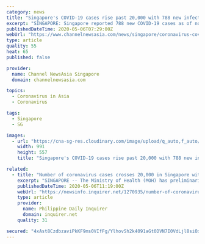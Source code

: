 ```yaml
---
category: news
title: "Singapore's COVID-19 cases rise past 20,000 with 788 new infections"
excerpt: "SINGAPORE: Singapore reported 788 new COVID-19 cases as of noon on Wednesday (May 6), taking the country's total to 20,198. The vast majority of"
publishedDateTime: 2020-05-06T07:29:00Z
webUrl: "https://www.channelnewsasia.com/news/singapore/coronavirus-covid-19-cases-numbers-update-deaths-total-moh-12706638"
type: article
quality: 55
heat: 65
published: false

provider:
  name: Channel NewsAsia Singapore
  domain: channelnewsasia.com

topics:
  - Coronavirus in Asia
  - Coronavirus

tags:
  - Singapore
  - SG

images:
  - url: "https://cna-sg-res.cloudinary.com/image/upload/q_auto,f_auto/image/12659164/16x9/991/557/ef8aaf599746560a1411637f6e0dbfb7/RI/cochrane-lodge-05.jpg"
    width: 991
    height: 557
    title: "Singapore's COVID-19 cases rise past 20,000 with 788 new infections"

related:
  - title: "Number of coronavirus cases crosses 20,000 in Singapore with 788 new infections"
    excerpt: "SINGAPORE -- The Ministry of Health (MOH) has preliminarily confirmed 788 new Covid-19 cases in Singapore as of Wednesday noon (May 6), taking the total count in the country past 20,000. Among"
    publishedDateTime: 2020-05-06T11:19:00Z
    webUrl: "https://newsinfo.inquirer.net/1270935/number-of-coronavirus-cases-crosses-20000-in-singapore-with-788-new-infections"
    type: article
    provider:
      name: Philippine Daily Inquirer
      domain: inquirer.net
    quality: 31

secured: "4xAst8CzdbzaviPkKF9ms0VIfFg/YlhovSh2k4091aGt0DVN7I0VdLjl8siOxPaOIs0+5+C8X6AVTMzIEjVSvNMtqoR3/gtexvGpiMR2qukFgKn7eZSW2ujDCWeCuM3IaspMAO/elLDqiJ3ZW0Ai+OxiXhfBMy9R5Yv2o6wPxuZHSOpirC5XhaDIRPBEXzIJ7bSut6FNEcGgL3/ia9KX0snZhvr4J8gnC9N3TP95o99r51J35AbuEl31FU6ZUmOjiaqGFdOEMBOuUaAIpL7V3qeCMWEecD8k1gkQ67O6ClqSw/AtYMoTkvewX1raX5Fb;SwWRN2ARu/sRkzbuV+H0bw=="
---
```


